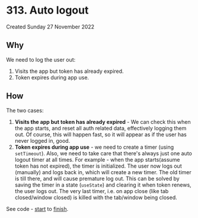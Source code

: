 # 313. Auto logout
Created Sunday 27 November 2022

## Why
We need to log the user out:
1. Visits the app but token has already expired.
2. Token expires during app use.

## How
The two cases:
1. **Visits the app but token has already expired** - We can check this when the app starts, and reset all auth related data, effectively logging them out. Of course, this will happen fast, so it will appear as if the user has never logged in, good.
2. **Token expires during app use** - we need to create a timer (using `setTimeout`). Also, we need to take care that there's always just one auto logout timer at all times. For example - when the app starts(assume token has not expired), the timer is initialized. The user now logs out (manually) and logs back in, which will create a new timer. The old timer is till there, and will cause premature log out. This can be solved by saving the timer in a state (`useState`)  and clearing it when token renews, the user logs out. The very last timer, i.e. on app close (like tab closed/window closed) is killed with the tab/window being closed.

See code - [start](https://github.com/exemplar-codes/react-auth-basic-practice/commit/8db81f06493c327e8ba94fd6145053187102ecf5) to [finish](https://github.com/exemplar-codes/react-auth-basic-practice/commit/b3a14b19b976a096166fad0ad705b953d565d0a7).